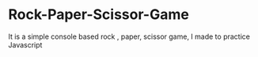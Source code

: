 # Rock-Paper-Scissor-Game
It is a simple console based rock , paper, scissor game, I made to practice Javascript
